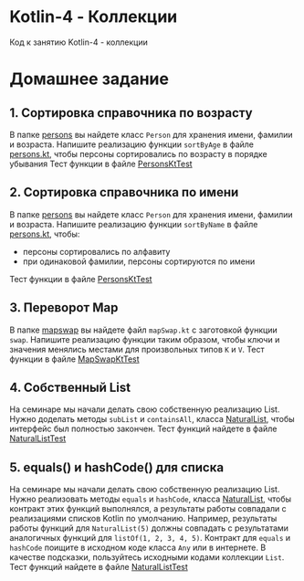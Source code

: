 # Kotlin-4 - Коллекции
Код к занятию Kotlin-4 - коллекции

# Домашнее задание

## 1. Сортировка справочника по возрасту
В папке [persons](src/main/kotlin/ru/otus/homework/persons) вы найдете класс `Person` для хранения имени, фамилии и возраста.
Напишите реализацию функции `sortByAge` в файле [persons.kt](src/main/kotlin/ru/otus/homework/persons/persons.kt), чтобы
персоны сортировались по возрасту в порядке убывания
Тест функции в файле [PersonsKtTest](src/test/kotlin/ru/otus/homework/persons/PersonsKtTest.kt)

## 2. Сортировка справочника по имени
В папке [persons](src/main/kotlin/ru/otus/homework/persons) вы найдете класс `Person` для хранения имени, фамилии и возраста.
Напишите реализацию функции `sortByName` в файле [persons.kt](src/main/kotlin/ru/otus/homework/persons/persons.kt), чтобы:

- персоны сортировались по алфавиту
- при одинаковой фамилии, персоны сортируются по имени

Тест функции в файле [PersonsKtTest](src/test/kotlin/ru/otus/homework/persons/PersonsKtTest.kt)

## 3. Переворот Map
В папке [mapswap](src/main/kotlin/ru/otus/homework/mapswap) вы найдете файл `mapSwap.kt` c заготовкой функции `swap`.
Напишите реализацию функции таким образом, чтобы ключи и значения менялись местами для произвольных типов `K` и `V`.
Тест функции в файле [MapSwapKtTest](src/test/kotlin/ru/otus/homework/mapswap/MapSwapKtTest.kt)

## 4. Собственный List
На семинаре мы начали делать свою собственную реализацию List. Нужно доделать методы `subList` и `containsAll`, 
класса [NaturalList](src/main/kotlin/ru/otus/homework/NaturalList.kt), чтобы интерфейс был полностью закончен. 
Тест функций найдете в файле [NaturalListTest](src/test/kotlin/ru/otus/homework/NaturalListTest.kt)

## 5. equals() и hashCode() для списка
На семинаре мы начали делать свою собственную реализацию List. Нужно реализовать методы `equals` и `hashCode`, 
класса [NaturalList](src/main/kotlin/ru/otus/homework/NaturalList.kt), чтобы контракт этих функций выполнялся, а 
результаты работы совпадали с реализациями списков Kotlin по умолчанию. Например, результаты работы функций 
для `NaturalList(5)` должны совпадать с результатами аналогичных функций для `listOf(1, 2, 3, 4, 5)`.
Контракт для `equals` и `hashCode` поищите в исходном коде класса `Any` или в интернете. В качестве подсказки, 
пользуйтесь исходными кодами коллекции `List`.
Тест функций найдете в файле [NaturalListTest](src/test/kotlin/ru/otus/homework/NaturalListTest.kt)

